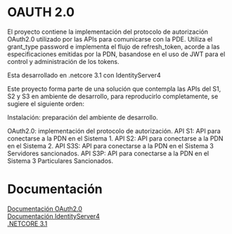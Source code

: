 # OAUTH 2.0
El proyecto contiene la implementación del protocolo de autorización OAuth2.0 utilizado por las APIs para comunicarse con la PDE.  Utiliza el grant_type password e implementa el flujo de refresh_token, acorde a las especificaciones emitidas por la PDN, basandose en el uso de JWT para el control y administración de los tokens.

Esta desarrollado en .netcore  3.1 con IdentityServer4

Este proyecto forma parte de una solución que contempla las APIs del S1, S2 y S3 en ambiente de desarrollo, para reproducirlo completamente, se sugiere el siguiente orden:

Instalación: preparación del ambiente de desarrollo.

OAuth2.0: implementación del protocolo de autorización.
API S1: API para conectarse a la PDN en el Sistema 1.
API S2: API para conectarse a la PDN en el Sistema 2.
API S3S: API para conectarse a la PDN en el Sistema 3 Servidores sancionados.
API S3P: API para conectarse a la PDN en el Sistema 3 Particulares Sancionados.

# Documentación

<a href="https://docs.google.com/document/d/1UoUKII1dscdKojGMEdUyLls0CKPp4pe2E28djCYMf6A/edit">Documentación OAuth2.0</a></br>
<a href="https://identityserver4.readthedocs.io/en/latest/">Documentación IdentityServer4</a></br>
<a href="https://dotnet.microsoft.com/download/dotnet/3.1">.NETCORE 3.1</a>
